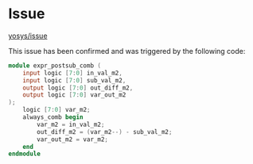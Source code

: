 # Issue

[yosys/issue](https://github.com/YosysHQ/yosys/issues/5151)

This issue has been confirmed and was triggered by the following code:

```verilog
module expr_postsub_comb (
    input logic [7:0] in_val_m2,
    input logic [7:0] sub_val_m2,
    output logic [7:0] out_diff_m2,
    output logic [7:0] var_out_m2
);
    logic [7:0] var_m2;
    always_comb begin
        var_m2 = in_val_m2;
        out_diff_m2 = (var_m2--) - sub_val_m2;
        var_out_m2 = var_m2;
    end
endmodule
```
